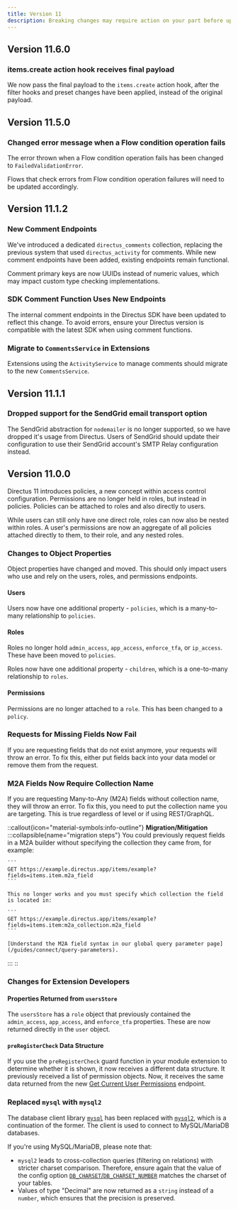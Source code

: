 ```yaml
---
title: Version 11
description: Breaking changes may require action on your part before upgrading.
---
```


## Version 11.6.0

### items.create action hook receives final payload

We now pass the final payload to the `items.create` action hook, after the filter hooks and preset changes have been applied, instead of the original payload.

## Version 11.5.0

### Changed error message when a Flow condition operation fails

The error thrown when a Flow condition operation fails has been changed to `FailedValidationError`. 

Flows that check errors from Flow condition operation failures will need to be updated accordingly.

## Version 11.1.2

### New Comment Endpoints

We've introduced a dedicated `directus_comments` collection, replacing the previous system that used `directus_activity`
for comments. While new comment endpoints have been added, existing endpoints remain functional.

Comment primary keys are now UUIDs instead of numeric values, which may impact custom type checking implementations.

### SDK Comment Function Uses New Endpoints

The internal comment endpoints in the Directus SDK have been updated to reflect this change. To avoid errors, ensure
your Directus version is compatible with the latest SDK when using comment functions.

### Migrate to `CommentsService` in Extensions

Extensions using the `ActivityService` to manage comments should migrate to the new `CommentsService`.

## Version 11.1.1

### Dropped support for the SendGrid email transport option

The SendGrid abstraction for `nodemailer` is no longer supported, so we have dropped it's usage from Directus. Users of
SendGrid should update their configuration to use their SendGrid account's SMTP Relay configuration instead.

## Version 11.0.0

Directus 11 introduces policies, a new concept within access control configuration. Permissions are no longer held in
roles, but instead in policies. Policies can be attached to roles and also directly to users.

While users can still only have one direct role, roles can now also be nested within roles. A user's permissions are now
an aggregate of all policies attached directly to them, to their role, and any nested roles.

### Changes to Object Properties

Object properties have changed and moved. This should only impact users who use and rely on the users, roles, and
permissions endpoints.

#### Users

Users now have one additional property - `policies`, which is a many-to-many relationship to `policies`.

#### Roles

Roles no longer hold `admin_access`, `app_access`, `enforce_tfa`, or `ip_access`. These have been moved to `policies`.

Roles now have one additional property - `children`, which is a one-to-many relationship to `roles`.

#### Permissions

Permissions are no longer attached to a `role`. This has been changed to a `policy`.

### Requests for Missing Fields Now Fail

If you are requesting fields that do not exist anymore, your requests will throw an error. To fix this, either put
fields back into your data model or remove them from the request.

### M2A Fields Now Require Collection Name

If you are requesting Many-to-Any (M2A) fields without collection name, they will throw an error. To fix this, you need
to put the collection name you are targeting. This is true regardless of level or if using REST/GraphQL.

::callout{icon="material-symbols:info-outline"}
**Migration/Mitigation**  
  :::collapsible{name="migration steps"}
    You could previously request fields in a M2A builder without specifying the collection they came from, for example:

    ```
    GET https://example.directus.app/items/example?fields=items.item.m2a_field
    ```

    This no longer works and you must specify which collection the field is located in:

    ```
    GET https://example.directus.app/items/example?fields=items.item:m2a_collection.m2a_field
    ```

    [Understand the M2A field syntax in our global query parameter page](/guides/connect/query-parameters).
  :::
::

### Changes for Extension Developers

#### Properties Returned from `usersStore`

The `usersStore` has a `role` object that previously contained the `admin_access`, `app_access`, and `enforce_tfa`
properties. These are now returned directly in the `user` object.

#### `preRegisterCheck` Data Structure

If you use the `preRegisterCheck` guard function in your module extension to determine whether it is shown, it now
receives a different data structure. It previously received a list of permission objects. Now, it receives the same data
returned from the new [Get Current User Permissions](/api/permissions#get-current-user-permissions)
endpoint.

### Replaced `mysql` with `mysql2`

The database client library [`mysql`](https://www.npmjs.com/package/mysql) has been replaced with
[`mysql2`](https://www.npmjs.com/package/mysql2), which is a continuation of the former. The client is used to connect
to MySQL/MariaDB databases.

If you're using MySQL/MariaDB, please note that:

- `mysql2` leads to cross-collection queries (filtering on relations) with stricter charset comparison. Therefore,
  ensure again that the value of the config option
  [`DB_CHARSET`/`DB_CHARSET_NUMBER`](/configuration/general#database) matches the charset of your tables.
- Values of type "Decimal" are now returned as a `string` instead of a `number`, which ensures that the precision is
  preserved.

